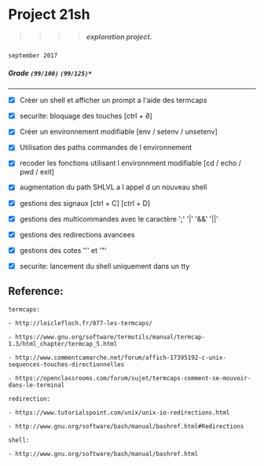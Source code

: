 # Project 21sh
>>>> ##### exploration project.
`september 2017`
##### Grade ``(99/100)`` ``(99/125)*``
--------  -----------------------

- [X] Créer un shell et afficher un prompt a l'aide des termcaps
- [X] securite: bloquage des touches [ctrl + ∂]
- [X] Créer un environnement modifiable [env / setenv / unsetenv]
- [X] Utilisation des paths commandes de l environnement
- [X] recoder les fonctions utilisant l environnment modifiable [cd / echo / pwd / exit]
- [X] augmentation du path SHLVL a l appel d un nouveau shell
- [X] gestions des signaux [ctrl + C] [ctrl + D]
- [X] gestions des multicommandes avec le caractère ';' '|' '&&' '||'
- [X] gestions des redirections avancees
- [X] gestions des cotes ''' et '"'
- [X] securite: lancement du shell uniquement dans un tty


## Reference:
```
termcaps:

- http://loiclefloch.fr/877-les-termcaps/

- https://www.gnu.org/software/termutils/manual/termcap-1.3/html_chapter/termcap_5.html

- http://www.commentcamarche.net/forum/affich-17395192-c-unix-sequences-touches-directionnelles

- https://openclassrooms.com/forum/sujet/termcaps-comment-se-mouvoir-dans-le-terminal

redirection:

- https://www.tutorialspoint.com/unix/unix-io-redirections.html

- http://www.gnu.org/software/bash/manual/bashref.html#Redirections

shell:

- http://www.gnu.org/software/bash/manual/bashref.html
```
